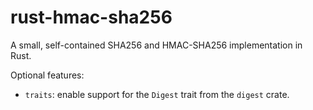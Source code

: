 # rust-hmac-sha256

A small, self-contained SHA256 and HMAC-SHA256 implementation in Rust.

Optional features:
* `traits`: enable support for the `Digest` trait from the `digest` crate.
